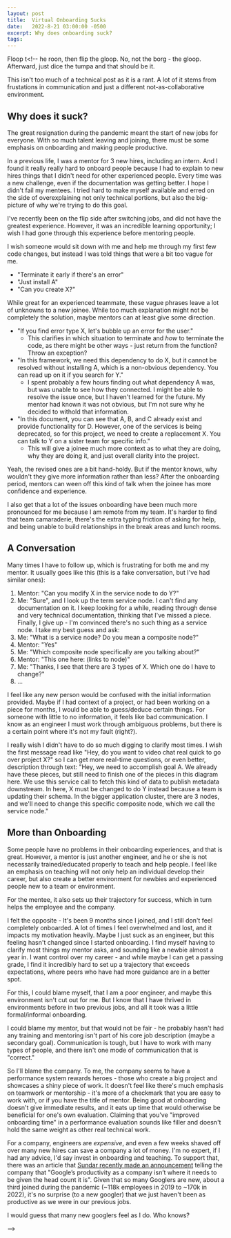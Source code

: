 ```yaml
---
layout: post
title:  Virtual Onboarding Sucks
date:   2022-8-21 03:00:00 -0500
excerpt: Why does onboarding suck?
tags:
---
```

Floop t<!-- he roon, then flip the gloop. No, not the borg - the gloop.
Afterward, just dice the tumpa and that should be it.

This isn't too much of a technical post as it is a rant. A lot of it stems from frustations in communication and just a different not-as-collaborative environment.


## Why does it suck?
The great resignation during the pandemic meant the start of new jobs for everyone. With so much talent leaving and joining, there must be some emphasis on onboarding and making people productive.

In a previous life, I was a mentor for 3 new hires, including an intern. And I found it really really hard to onboard people because I had to explain to new hires things that I didn't need for other experienced people. Every time was a new challenge, even if the documentation was getting better. I hope I didn't fail my mentees. I tried hard to make myself available and erred on the side of overexplaining not only technical portions, but also the big-picture of why we're trying to do this goal.

I've recently been on the flip side after switching jobs, and did not have the greatest experience. However, it was an incredible learning opportunity; I wish I had gone through this experience before mentoring people. 

I wish someone would sit down with me and help me through my first few code changes, but instead I was told things that were a bit too vague for me.

- "Terminate it early if there's an error"
- "Just install A"
- "Can you create X?"

While great for an experienced teammate, these vague phrases leave a lot of unknowns to a new joinee. While too much explanation might not be completely the solution, maybe mentors can at least give some direction.

- "If you find error type X, let's bubble up an error for the user." 
    - This clarifies in which situation to terminate and *how* to terminate the code, as there might be other ways - just return from the function? Throw an exception?
- "In this framework, we need this dependency to do X, but it cannot be resolved without installing A, which is a non-obvious dependency. You can read up on it if you search for Y."
    - I spent probably a few hours finding out what dependency A was, but was unable to see how they connected. I might be able to resolve the issue once, but I haven't learned for the future. My mentor had known it was not obvious, but I'm not sure why he decided to withold that information.
- "In this document, you can see that A, B, and C already exist and provide functionality for D. However, one of the services is being deprecated, so for this project, we need to create a replacement X. You can talk to Y on a sister team for specific info."
    - This will give a joinee much more context as to what they are doing, why they are doing it, and just overall clarity into the project.

Yeah, the revised ones are a bit hand-holdy. But if the mentor knows, why wouldn't they give more information rather than less? After the onboarding period, mentors can ween off this kind of talk when the joinee has more confidence and experience.

I also get that a lot of the issues onboarding have been much more pronounced for me because I am remote from my team. It's harder to find that team camaraderie, there's the extra typing friction of asking for help, and being unable to build relationships in the break areas and lunch rooms.

## A Conversation

Many times I have to follow up, which is frustrating for both me and my mentor. It usually goes like this (this is a fake conversation, but I've had similar ones):

1. Mentor: "Can you modify X in the service node to do Y?"
2. Me: "Sure", and I look up the term service node. I can't find any documentation on it. I keep looking for a while, reading through dense and very technical documentation, thinking that I've missed a piece. Finally, I give up - I'm convinced there's no such thing as a service node. I take my best guess and ask: 
3. Me: "What is a service node? Do you mean a composite node?"
4. Mentor: "Yes"
5. Me: "Which composite node specifically are you talking about?"
6. Mentor: "This one here: (links to node)"
7. Me: "Thanks, I see that there are 3 types of X. Which one do I have to change?"
8. ...

I feel like any new person would be confused with the initial information provided. Maybe if I had context of a project, or had been working on a piece for months, I would be able to guess/deduce certain things. For someone with little to no information, it feels like bad communication. I know as an engineer I must work through ambiguous problems, but there is a certain point where it's not my fault (right?).

I really wish I didn't have to do so much digging to clarify most times. I wish the first message read like "Hey, do you want to video chat real quick to go over project X?" so I can get more real-time questions, or even better, description through text: "Hey, we need to accomplish goal A. We already have these pieces, but still need to finish one of the pieces in this diagram here. We use this service call to fetch this kind of data to publish metadata downstream. In here, X must be changed to do Y instead because a team is updating their schema. In the bigger application cluster, there are 3 nodes, and we'll need to change this specific composite node, which we call the service node."


## More than Onboarding
Some people have no problems in their onboarding experiences, and that is great. However, a mentor is just another engineer, and he or she is not necessarily trained/educated properly to teach and help people. I feel like an emphasis on teaching will not only help an individual develop their career, but also create a better environment for newbies and experienced people new to a team or environment.

For the mentee, it also sets up their trajectory for success, which in turn helps the employee and the company.

I felt the opposite - It's been 9 months since I joined, and I still don't feel completely onboarded. A lot of times I feel overwhelmed and lost, and it impacts my motivation heavily. Maybe I just suck as an engineer, but this feeling hasn't changed since I started onboarding. I find myself having to clarify most things my mentor asks, and sounding like a newbie almost a year in. I want control over my career - and while maybe I can get a passing grade, I find it incredibly hard to set up a trajectory that exceeds expectations, where peers who have had more guidance are in a better spot.

For this, I could blame myself, that I am a poor engineer, and maybe this environment isn't cut out for me. But I know that I have thrived in environments before in two previous jobs, and all it took was a little formal/informal onboarding.

I could blame my mentor, but that would not be fair - he probably hasn't had any training and mentoring isn't part of his core job description (maybe a secondary goal). Communication is tough, but I have to work with many types of people, and there isn't one mode of communication that is "correct."

So I'll blame the company. To me, the company seems to have a performance system rewards heroes - those who create a big project and showcases a shiny piece of work. It doesn't feel like there's much emphasis on teamwork or mentorship - it's more of a checkmark that you are easy to work with, or if you have the title of mentor. Being good at onboarding doesn't give immediate results, and it eats up time that would otherwise be beneficial for one's own evaluation. Claiming that you've "improved onboarding time" in a performance evaluation sounds like filler and doesn't hold the same weight as other real technical work.

For a company, engineers are _expensive_, and even a few weeks shaved off over many new hires can save a company a lot of money. I'm no expert, if I had any advice, I'd say invest in onboarding and teaching. To support that, there was an article that [Sundar recently made an announcement](https://www.cnbc.com/2022/07/31/google-ceo-to-employees-productivity-and-focus-must-improve.html) telling the company that "Google’s productivity as a company isn’t where it needs to be given the head count it is". Given that so many Googlers are new, about a third joined during the pandemic (\~118k employees in 2019 to \~170k in 2022), it's no surprise (to a new googler) that we just haven't been as productive as we were in our previous jobs.

I would guess that many new googlers feel as I do. Who knows?


 -->
